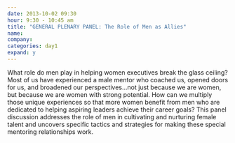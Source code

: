 ```yaml
---
date: 2013-10-02 09:30
hour: 9:30 - 10:45 am
title: "GENERAL PLENARY PANEL: The Role of Men as Allies"
name: 
company:
categories: day1
expand: y
---
```

What role do men play in helping women executives break the glass ceiling? Most of us have experienced a male mentor who coached us, opened doors for us, and broadened our perspectives…not just because we are women, but because we are women with strong potential. How can we multiply those unique experiences so that more women benefit from men who are dedicated to helping aspiring leaders achieve their career goals? This panel discussion addresses the role of men in cultivating and nurturing female talent and uncovers specific tactics and strategies for making these special mentoring relationships work.
